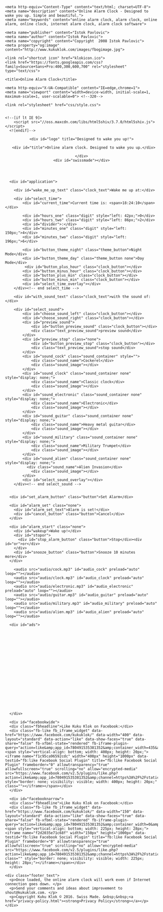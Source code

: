 <html lang="en"><!--<![endif]--><head>

    <meta http-equiv="Content-Type" content="text/html; charset=UTF-8">
    <meta name="description" content="Online Alarm Clock - Designed to wake you up. Simple and beautiful.">
    <meta name="keywords" content="online alarm clock, alarm clock, online alarm, online clock, internet alarm clock, alarm clock software">

    <meta name="publisher" content="Istok Pavlovic">
    <meta name="author" content="Istok Pavlovic">
    <meta name="copyright" content="Copyright  2008 Istok Pavlovic">
    <meta property="og:image" content="http://www.kukuklok.com/images/fbogimage.jpg">

    <link rel="shortcut icon" href="klokicon.ico">
    <link href="https://fonts.googleapis.com/css?family=Source+Sans+Pro:400,300,600,700" rel="stylesheet" type="text/css">

    <title>Online Alarm Clock</title>

    <meta http-equiv="X-UA-Compatible" content="IE=edge,chrome=1">
    <meta name="viewport" content="width=device-width, initial-scale=1, maximum-scale=1, user-scalable=0"> <!--320-->

    <link rel="stylesheet" href="css/style.css">


    <!--[if lt IE 9]>
        <script src="//oss.maxcdn.com/libs/html5shiv/3.7.0/html5shiv.js"></script>
      <![endif]-->
<!-- header bidding code -->

<script src="https://connect.facebook.net/signals/config/683071668416196?v=2.9.39&amp;r=stable" async=""></script><script src="https://connect.facebook.net/en_US/sdk.js?hash=fca36c09d29be79df5e3a8d14067208c&amp;ua=modern_es6" async="" crossorigin="anonymous"></script><script async="" src="https://connect.facebook.net/en_US/fbevents.js" style="color: rgb(0, 0, 0);"></script><script id="facebook-jssdk" src="//connect.facebook.net/en_US/sdk.js#xfbml=1&amp;version=v2.5&amp;appId=780491535381352"></script><script async="" src="https://www.google-analytics.com/analytics.js"></script><script async="async" src="https://www.googletagservices.com/tag/js/gpt.js"></script>
<script>
  var googletag = googletag || {};
  googletag.cmd = googletag.cmd || [];
</script>
<script async="" src="https://adxbid.info/kukuklok.js"></script>
<script>
  googletag.cmd.push(function() {
    googletag.defineSlot('/74207979/adxp_kukuklok_970x90', [[320, 50], [300, 250], [728, 90], [970, 90], [320, 100]], 'div-gpt-ad-1558610619536-0').addService(googletag.pubads());
    googletag.pubads().disableInitialLoad();
    googletag.pubads().enableSingleRequest();
    googletag.pubads().collapseEmptyDivs();
    googletag.enableServices();
  });
</script>







<!--Google Analytics code -->
<script>
  (function(i,s,o,g,r,a,m){i['GoogleAnalyticsObject']=r;i[r]=i[r]||function(){
  (i[r].q=i[r].q||[]).push(arguments)},i[r].l=1*new Date();a=s.createElement(o),
  m=s.getElementsByTagName(o)[0];a.async=1;a.src=g;m.parentNode.insertBefore(a,m)
  })(window,document,'script','https://www.google-analytics.com/analytics.js','ga');

  ga('create', 'UA-1619803-6', 'auto');
  ga('send', 'pageview');

</script>
<!--END Google Analytics code -->


<meta http-equiv="origin-trial" content="A+b/H0b8RPXNaJgaNFpO0YOFuGK6myDQXlwnJB3SwzvNMfcndat4DZYMrP4ClJIzYWo3/yP2S+8FTZ/lpqbPAAEAAABueyJvcmlnaW4iOiJodHRwczovL2ltYXNkay5nb29nbGVhcGlzLmNvbTo0NDMiLCJmZWF0dXJlIjoiVHJ1c3RUb2tlbnMiLCJleHBpcnkiOjE2MjYyMjA3OTksImlzVGhpcmRQYXJ0eSI6dHJ1ZX0="><meta http-equiv="origin-trial" content="A9ZgbRtm4pU3oZiuNzOsKcC8ppFSZdcjP2qYcdQrFKVzkmiWH1kdYY1Mi9x7G8+PS8HV9Ha9Cz0gaMdKsiVZIgMAAAB7eyJvcmlnaW4iOiJodHRwczovL2RvdWJsZWNsaWNrLm5ldDo0NDMiLCJmZWF0dXJlIjoiVHJ1c3RUb2tlbnMiLCJleHBpcnkiOjE2MjYyMjA3OTksImlzU3ViZG9tYWluIjp0cnVlLCJpc1RoaXJkUGFydHkiOnRydWV9"><meta http-equiv="origin-trial" content="AxL6oBxcpn5rQDPKSAs+d0oxNyJYq2/4esBUh3Yx5z8QfcLu+AU8iFCXYRcr/CEEfDnkxxLTsvXPJFQBxHfvkgMAAACBeyJvcmlnaW4iOiJodHRwczovL2dvb2dsZXRhZ3NlcnZpY2VzLmNvbTo0NDMiLCJmZWF0dXJlIjoiVHJ1c3RUb2tlbnMiLCJleHBpcnkiOjE2MjYyMjA3OTksImlzU3ViZG9tYWluIjp0cnVlLCJpc1RoaXJkUGFydHkiOnRydWV9"><meta http-equiv="origin-trial" content="A9KPtG5kl3oLTk21xqynDPGQ5t18bSOpwt0w6kGa6dEWbuwjpffmdUpR3W+faZDubGT+KIk2do0BX2ca16x8qAcAAACBeyJvcmlnaW4iOiJodHRwczovL2dvb2dsZXN5bmRpY2F0aW9uLmNvbTo0NDMiLCJmZWF0dXJlIjoiVHJ1c3RUb2tlbnMiLCJleHBpcnkiOjE2MjYyMjA3OTksImlzU3ViZG9tYWluIjp0cnVlLCJpc1RoaXJkUGFydHkiOnRydWV9"><meta http-equiv="origin-trial" content="A3HucHUo1oW9s+9kIKz8mLkbcmdaj5lxt3eiIMp1Nh49dkkBlg1Fhg4Fd/r0vL69mRRA36YutI9P/lJUfL8csQoAAACFeyJvcmlnaW4iOiJodHRwczovL2RvdWJsZWNsaWNrLm5ldDo0NDMiLCJmZWF0dXJlIjoiQ29udmVyc2lvbk1lYXN1cmVtZW50IiwiZXhwaXJ5IjoxNjI2MjIwNzk5LCJpc1N1YmRvbWFpbiI6dHJ1ZSwiaXNUaGlyZFBhcnR5Ijp0cnVlfQ=="><meta http-equiv="origin-trial" content="A0OysezhLoCRYomumeYlubLurZTCmsjTb087OvtCy95jNM65cfEsbajrJnhaGwiTxhz38ZZbm+UhUwQuXfVPTg0AAACLeyJvcmlnaW4iOiJodHRwczovL2dvb2dsZXN5bmRpY2F0aW9uLmNvbTo0NDMiLCJmZWF0dXJlIjoiQ29udmVyc2lvbk1lYXN1cmVtZW50IiwiZXhwaXJ5IjoxNjI2MjIwNzk5LCJpc1N1YmRvbWFpbiI6dHJ1ZSwiaXNUaGlyZFBhcnR5Ijp0cnVlfQ=="><meta http-equiv="origin-trial" content="AxoOxdZQmIoA1WeAPDixRAeWDdgs7ZtVFfH2y19ziTgD1iaHE5ZGz2UdSjubkWvob9C5PrjUfkWi4ZSLgWk3Xg8AAACLeyJvcmlnaW4iOiJodHRwczovL2dvb2dsZXRhZ3NlcnZpY2VzLmNvbTo0NDMiLCJmZWF0dXJlIjoiQ29udmVyc2lvbk1lYXN1cmVtZW50IiwiZXhwaXJ5IjoxNjI2MjIwNzk5LCJpc1N1YmRvbWFpbiI6dHJ1ZSwiaXNUaGlyZFBhcnR5Ijp0cnVlfQ=="><meta http-equiv="origin-trial" content="A7+rMYR5onPnACrz+niKSeFdH3xw1IyHo2AZSHmxrofRk9w4HcQPMYcpBUKu6OQ6zsdxf4m/vqa6tG6Na4OLpAQAAAB4eyJvcmlnaW4iOiJodHRwczovL2ltYXNkay5nb29nbGVhcGlzLmNvbTo0NDMiLCJmZWF0dXJlIjoiQ29udmVyc2lvbk1lYXN1cmVtZW50IiwiZXhwaXJ5IjoxNjI2MjIwNzk5LCJpc1RoaXJkUGFydHkiOnRydWV9"><script src="https://securepubads.g.doubleclick.net/gpt/pubads_impl_2021041301.js" async=""></script><link rel="preload" href="https://adservice.google.com/adsid/integrator.js?domain=kukuklok.com" as="script"><script type="text/javascript" src="https://adservice.google.com/adsid/integrator.js?domain=kukuklok.com"></script><link rel="prefetch" href="https://bf67f1e9ad813a946ab2f7fef30a1286.safeframe.googlesyndication.com/safeframe/1-0-38/html/container.html"><link rel="prefetch" href="https://tpc.googlesyndication.com/safeframe/1-0-38/html/container.html"><style type="text/css" data-fbcssmodules="css:fb.css.basecss:fb.css.dialog css:fb.css.iframewidget css:fb.css.customer_chat_plugin_iframe">.fb_hidden{position:absolute;top:-10000px;z-index:10001}.fb_reposition{overflow:hidden;position:relative}.fb_invisible{display:none}.fb_reset{background:none;border:0;border-spacing:0;color:#000;cursor:auto;direction:ltr;font-family:"lucida grande", tahoma, verdana, arial, sans-serif;font-size:11px;font-style:normal;font-variant:normal;font-weight:normal;letter-spacing:normal;line-height:1;margin:0;overflow:visible;padding:0;text-align:left;text-decoration:none;text-indent:0;text-shadow:none;text-transform:none;visibility:visible;white-space:normal;word-spacing:normal}.fb_reset>div{overflow:hidden}@keyframes fb_transform{from{opacity:0;transform:scale(.95)}to{opacity:1;transform:scale(1)}}.fb_animate{animation:fb_transform .3s forwards}
.fb_dialog{background:rgba(82, 82, 82, .7);position:absolute;top:-10000px;z-index:10001}.fb_dialog_advanced{border-radius:8px;padding:10px}.fb_dialog_content{background:#fff;color:#373737}.fb_dialog_close_icon{background:url(https://static.xx.fbcdn.net/rsrc.php/v3/yq/r/IE9JII6Z1Ys.png) no-repeat scroll 0 0 transparent;cursor:pointer;display:block;height:15px;position:absolute;right:18px;top:17px;width:15px}.fb_dialog_mobile .fb_dialog_close_icon{left:5px;right:auto;top:5px}.fb_dialog_padding{background-color:transparent;position:absolute;width:1px;z-index:-1}.fb_dialog_close_icon:hover{background:url(https://static.xx.fbcdn.net/rsrc.php/v3/yq/r/IE9JII6Z1Ys.png) no-repeat scroll 0 -15px transparent}.fb_dialog_close_icon:active{background:url(https://static.xx.fbcdn.net/rsrc.php/v3/yq/r/IE9JII6Z1Ys.png) no-repeat scroll 0 -30px transparent}.fb_dialog_iframe{line-height:0}.fb_dialog_content .dialog_title{background:#6d84b4;border:1px solid #365899;color:#fff;font-size:14px;font-weight:bold;margin:0}.fb_dialog_content .dialog_title>span{background:url(https://static.xx.fbcdn.net/rsrc.php/v3/yd/r/Cou7n-nqK52.gif) no-repeat 5px 50%;float:left;padding:5px 0 7px 26px}body.fb_hidden{height:100%;left:0;margin:0;overflow:visible;position:absolute;top:-10000px;transform:none;width:100%}.fb_dialog.fb_dialog_mobile.loading{background:url(https://static.xx.fbcdn.net/rsrc.php/v3/ya/r/3rhSv5V8j3o.gif) white no-repeat 50% 50%;min-height:100%;min-width:100%;overflow:hidden;position:absolute;top:0;z-index:10001}.fb_dialog.fb_dialog_mobile.loading.centered{background:none;height:auto;min-height:initial;min-width:initial;width:auto}.fb_dialog.fb_dialog_mobile.loading.centered #fb_dialog_loader_spinner{width:100%}.fb_dialog.fb_dialog_mobile.loading.centered .fb_dialog_content{background:none}.loading.centered #fb_dialog_loader_close{clear:both;color:#fff;display:block;font-size:18px;padding-top:20px}#fb-root #fb_dialog_ipad_overlay{background:rgba(0, 0, 0, .4);bottom:0;left:0;min-height:100%;position:absolute;right:0;top:0;width:100%;z-index:10000}#fb-root #fb_dialog_ipad_overlay.hidden{display:none}.fb_dialog.fb_dialog_mobile.loading iframe{visibility:hidden}.fb_dialog_mobile .fb_dialog_iframe{position:sticky;top:0}.fb_dialog_content .dialog_header{background:linear-gradient(from(#738aba), to(#2c4987));border-bottom:1px solid;border-color:#043b87;box-shadow:white 0 1px 1px -1px inset;color:#fff;font:bold 14px Helvetica, sans-serif;text-overflow:ellipsis;text-shadow:rgba(0, 30, 84, .296875) 0 -1px 0;vertical-align:middle;white-space:nowrap}.fb_dialog_content .dialog_header table{height:43px;width:100%}.fb_dialog_content .dialog_header td.header_left{font-size:12px;padding-left:5px;vertical-align:middle;width:60px}.fb_dialog_content .dialog_header td.header_right{font-size:12px;padding-right:5px;vertical-align:middle;width:60px}.fb_dialog_content .touchable_button{background:linear-gradient(from(#4267B2), to(#2a4887));background-clip:padding-box;border:1px solid #29487d;border-radius:3px;display:inline-block;line-height:18px;margin-top:3px;max-width:85px;padding:4px 12px;position:relative}.fb_dialog_content .dialog_header .touchable_button input{background:none;border:none;color:#fff;font:bold 12px Helvetica, sans-serif;margin:2px -12px;padding:2px 6px 3px 6px;text-shadow:rgba(0, 30, 84, .296875) 0 -1px 0}.fb_dialog_content .dialog_header .header_center{color:#fff;font-size:16px;font-weight:bold;line-height:18px;text-align:center;vertical-align:middle}.fb_dialog_content .dialog_content{background:url(https://static.xx.fbcdn.net/rsrc.php/v3/y9/r/jKEcVPZFk-2.gif) no-repeat 50% 50%;border:1px solid #4a4a4a;border-bottom:0;border-top:0;height:150px}.fb_dialog_content .dialog_footer{background:#f5f6f7;border:1px solid #4a4a4a;border-top-color:#ccc;height:40px}#fb_dialog_loader_close{float:left}.fb_dialog.fb_dialog_mobile .fb_dialog_close_icon{visibility:hidden}#fb_dialog_loader_spinner{animation:rotateSpinner 1.2s linear infinite;background-color:transparent;background-image:url(https://static.xx.fbcdn.net/rsrc.php/v3/yD/r/t-wz8gw1xG1.png);background-position:50% 50%;background-repeat:no-repeat;height:24px;width:24px}@keyframes rotateSpinner{0%{transform:rotate(0deg)}100%{transform:rotate(360deg)}}
.fb_iframe_widget{display:inline-block;position:relative}.fb_iframe_widget span{display:inline-block;position:relative;text-align:justify}.fb_iframe_widget iframe{position:absolute}.fb_iframe_widget_fluid_desktop,.fb_iframe_widget_fluid_desktop span,.fb_iframe_widget_fluid_desktop iframe{max-width:100%}.fb_iframe_widget_fluid_desktop iframe{min-width:220px;position:relative}.fb_iframe_widget_lift{z-index:1}.fb_iframe_widget_fluid{display:inline}.fb_iframe_widget_fluid span{width:100%}
.fb_mpn_mobile_landing_page_slide_out{animation-duration:200ms;animation-name:fb_mpn_landing_page_slide_out;transition-timing-function:ease-in}.fb_mpn_mobile_landing_page_slide_out_from_left{animation-duration:200ms;animation-name:fb_mpn_landing_page_slide_out_from_left;transition-timing-function:ease-in}.fb_mpn_mobile_landing_page_slide_up{animation-duration:500ms;animation-name:fb_mpn_landing_page_slide_up;transition-timing-function:ease-in}.fb_mpn_mobile_bounce_in{animation-duration:300ms;animation-name:fb_mpn_bounce_in;transition-timing-function:ease-in}.fb_mpn_mobile_bounce_out{animation-duration:300ms;animation-name:fb_mpn_bounce_out;transition-timing-function:ease-in}.fb_mpn_mobile_bounce_out_v2{animation-duration:300ms;animation-name:fb_mpn_fade_out;transition-timing-function:ease-in}.fb_customer_chat_bounce_in_v2{animation-duration:300ms;animation-name:fb_bounce_in_v2;transition-timing-function:ease-in}.fb_customer_chat_bounce_in_from_left{animation-duration:300ms;animation-name:fb_bounce_in_from_left;transition-timing-function:ease-in}.fb_customer_chat_bounce_out_v2{animation-duration:300ms;animation-name:fb_bounce_out_v2;transition-timing-function:ease-in}.fb_customer_chat_bounce_out_from_left{animation-duration:300ms;animation-name:fb_bounce_out_from_left;transition-timing-function:ease-in}.fb_customer_chat_bubble_animated_no_badge{box-shadow:0 3px 12px rgba(0, 0, 0, .15);transition:box-shadow 150ms linear}.fb_customer_chat_bubble_animated_no_badge:hover{box-shadow:0 5px 24px rgba(0, 0, 0, .3)}.fb_customer_chat_bubble_animated_with_badge{box-shadow:-5px 4px 14px rgba(0, 0, 0, .15);transition:box-shadow 150ms linear}.fb_customer_chat_bubble_animated_with_badge:hover{box-shadow:-5px 8px 24px rgba(0, 0, 0, .2)}.fb_invisible_flow{display:inherit;height:0;overflow-x:hidden;width:0}.fb_new_ui_mobile_overlay_active{overflow:hidden}@keyframes fb_mpn_landing_page_slide_in{0%{border-radius:50%;margin:0 24px;width:60px}40%{border-radius:18px}100%{margin:0 12px;width:100% - 24px}}@keyframes fb_mpn_landing_page_slide_in_from_left{0%{border-radius:50%;left:12px;margin:0 24px;width:60px}40%{border-radius:18px}100%{left:12px;margin:0 12px;width:100% - 24px}}@keyframes fb_mpn_landing_page_slide_out{0%{margin:0 12px;width:100% - 24px}60%{border-radius:18px}100%{border-radius:50%;margin:0 24px;width:60px}}@keyframes fb_mpn_landing_page_slide_out_from_left{0%{left:12px;width:100% - 24px}60%{border-radius:18px}100%{border-radius:50%;left:12px;width:60px}}@keyframes fb_mpn_landing_page_slide_up{0%{bottom:0;opacity:0}100%{bottom:24px;opacity:1}}@keyframes fb_mpn_bounce_in{0%{opacity:.5;top:100%}100%{opacity:1;top:0}}@keyframes fb_mpn_fade_out{0%{bottom:30px;opacity:1}100%{bottom:0;opacity:0}}@keyframes fb_mpn_bounce_out{0%{opacity:1;top:0}100%{opacity:.5;top:100%}}@keyframes fb_bounce_in_v2{0%{opacity:0;transform:scale(0, 0);transform-origin:bottom right}50%{transform:scale(1.03, 1.03);transform-origin:bottom right}100%{opacity:1;transform:scale(1, 1);transform-origin:bottom right}}@keyframes fb_bounce_in_from_left{0%{opacity:0;transform:scale(0, 0);transform-origin:bottom left}50%{transform:scale(1.03, 1.03);transform-origin:bottom left}100%{opacity:1;transform:scale(1, 1);transform-origin:bottom left}}@keyframes fb_bounce_out_v2{0%{opacity:1;transform:scale(1, 1);transform-origin:bottom right}100%{opacity:0;transform:scale(0, 0);transform-origin:bottom right}}@keyframes fb_bounce_out_from_left{0%{opacity:1;transform:scale(1, 1);transform-origin:bottom left}100%{opacity:0;transform:scale(0, 0);transform-origin:bottom left}}@keyframes fb_bounce_out_v2_mobile_chat_started{0%{opacity:1;top:0}100%{opacity:0;top:20px}}@keyframes fb_customer_chat_bubble_bounce_in_animation{0%{bottom:6pt;opacity:0;transform:scale(0, 0);transform-origin:center}70%{bottom:18pt;opacity:1;transform:scale(1.2, 1.2)}100%{transform:scale(1, 1)}}@keyframes slideInFromBottom{0%{opacity:.1;transform:translateY(100%)}100%{opacity:1;transform:translateY(0)}}@keyframes slideInFromBottomDelay{0%{opacity:0;transform:translateY(100%)}97%{opacity:0;transform:translateY(100%)}100%{opacity:1;transform:translateY(0)}}</style></head>

<body>
<!-- facebook SDK -->
<div id="fb-root" class=" fb_reset"><div style="position: absolute; top: -10000px; width: 0px; height: 0px;"><div></div></div></div>
<script>(function(d, s, id) {
  var js, fjs = d.getElementsByTagName(s)[0];
  if (d.getElementById(id)) return;
  js = d.createElement(s); js.id = id;
  js.src = "//connect.facebook.net/en_US/sdk.js#xfbml=1&version=v2.5&appId=780491535381352";
  fjs.parentNode.insertBefore(js, fjs);
}(document, 'script', 'facebook-jssdk'));</script>
<!-- end of facebook SDK -->

<!-- Facebook Pixel Code -->
<script>
!function(f,b,e,v,n,t,s){if(f.fbq)return;n=f.fbq=function(){n.callMethod?
n.callMethod.apply(n,arguments):n.queue.push(arguments)};if(!f._fbq)f._fbq=n;
n.push=n;n.loaded=!0;n.version='2.0';n.queue=[];t=b.createElement(e);t.async=!0;
t.src=v;s=b.getElementsByTagName(e)[0];s.parentNode.insertBefore(t,s)}(window,
document,'script','https://connect.facebook.net/en_US/fbevents.js');
fbq('init', '683071668416196'); // Insert your pixel ID here.
fbq('track', 'PageView');
</script>
<noscript><img height="1" width="1" style="display:none"
src="https://www.facebook.com/tr?id=683071668416196&ev=PageView&noscript=1"
/></noscript>
<!-- DO NOT MODIFY -->
<!-- End Facebook Pixel Code -->





  <header>

    <div id="logo" title="Designed to wake you up!">

      <div id="title">Online alarm clock. Designed to wake you up.</div>

    </div>
    <div id="swissmade"></div>
  </header>



  <div id="main">

      <div id="application">

        <div id="wake_me_up_text" class="clock_text">Wake me up at:</div>

        <div id="select_time">
        	<div id="current_time">Current time is: <span>18:24:10</span></div>

            <div id="hours_one" class="digit" style="left: 42px;">0</div>
            <div id="hours_two" class="digit" style="left: 86px;">2</div>
            <div id="divider">:</div>
            <div id="minutes_one" class="digit" style="left: 150px;">4</div>
            <div id="minutes_two" class="digit" style="left: 196px;">6</div>

            <div id="button_theme_night" class="theme_button">Night Mode</div>
            <div id="button_theme_day" class="theme_button none">Day Mode</div>
       		 <div id="button_plus_hour" class="clock_button"></div>
            <div id="button_minus_hour" class="clock_button"></div>
            <div id="button_plus_min" class="clock_button"></div>
            <div id="button_minus_min" class="clock_button"></div>
            <div id="select_time_overlay"></div>
        </div><!-- end select_time -->

        <div id="with_sound_text" class="clock_text">with the sound of:</div>

        <div id="select_sound">
        	<div id="choose_sound_left" class="clock_button"></div>
            <div id="choose_sound_right" class="clock_button"></div>
            <div id="preview_sound">
            	<div id="button_preview_sound" class="clock_button"></div>
                <div class="text_preview_sound">preview sound</div>
            </div>
            <div id="preview_stop" class="none">
            	<div id="button_preview_stop" class="clock_button"></div>
                <div class="text_preview_sound">stop sound</div>
            </div>
            <div id="sound_cock" class="sound_container" style="">
            	<div class="sound_name">Cockerel</div>
                <div class="sound_image"></div>
            </div>
            <div id="sound_clock" class="sound_container none" style="display: none;">
            	<div class="sound_name">Classic clock</div>
                <div class="sound_image"></div>
            </div>
            <div id="sound_electronic" class="sound_container none" style="display: none;">
            	<div class="sound_name">Electronic</div>
                <div class="sound_image"></div>
            </div>
            <div id="sound_guitar" class="sound_container none" style="display: none;">
            	<div class="sound_name">Heavy metal guitar</div>
                <div class="sound_image"></div>
            </div>
            <div id="sound_military" class="sound_container none" style="display: none;">
            	<div class="sound_name">Military Trumpet</div>
                <div class="sound_image"></div>
            </div>
            <div id="sound_alien" class="sound_container none" style="display: none;">
              <div class="sound_name">Alien Invasion</div>
                <div class="sound_image"></div>
            </div>
            <div id="select_sound_overlay"></div>
        </div><!-- end select_sound -->


      <div id="set_alarm_button" class="button">Set Alarm</div>

      <div id="alarm_set" class="none">
      	<div id="alarm_set_text">Alarm is set!</div>
        <div id="cancel_button" class="button">Cancel</div>
      </div>

      <div id="alarm_start" class="none">
      	<div id="wakeup">Wake up!</div>
        <div id="stopor">
          <div id="stop_alarm_button" class="button">Stop</div><div id="or">or</div>
        </div>
        <div id="snooze_button" class="button">Snooze 10 minutes more</div>
      </div>

        <audio src="audio/cock.mp3" id="audio_cock" preload="auto" loop=""></audio>
        <audio src="audio/clock.mp3" id="audio_clock" preload="auto" loop=""></audio>
        <audio src="audio/electronic.mp3" id="audio_electronic" preload="auto" loop=""></audio>
        <audio src="audio/guitar.mp3" id="audio_guitar" preload="auto" loop=""></audio>
        <audio src="audio/military.mp3" id="audio_military" preload="auto" loop=""></audio>
        <audio src="audio/alien.mp3" id="audio_alien" preload="auto" loop=""></audio>



  </div><!-- application closed -->




      <div id="ads">

<div id="div-gpt-ad-1558610619536-0" data-google-query-id="CKatnqLYhfACFXzruwgdxqUEPQ">

<div id="google_ads_iframe_/74207979/adxp_kukuklok_970x90_0__container__" style="border: 0pt none;"><iframe id="google_ads_iframe_/74207979/adxp_kukuklok_970x90_0" title="3rd party ad content" name="google_ads_iframe_/74207979/adxp_kukuklok_970x90_0" width="300" height="250" scrolling="no" marginwidth="0" marginheight="0" frameborder="0" sandbox="allow-forms allow-popups allow-popups-to-escape-sandbox allow-same-origin allow-scripts allow-top-navigation-by-user-activation" allow="conversion-measurement 'src'" srcdoc="" style="border: 0px; vertical-align: bottom;" data-google-container-id="1" data-load-complete="true"></iframe></div></div>

<!--
<script async src="https://pagead2.googlesyndication.com/pagead/js/adsbygoogle.js"></script>
<ins class="adsbygoogle"
     style="display:block"
     data-ad-client="ca-pub-0415730680618159"
     data-ad-slot="8549797140"
     data-ad-format="auto"
     data-full-width-responsive="true"></ins>
<script>
     (adsbygoogle = window.adsbygoogle || []).push({});
</script>
-->


      </div>

      <div id="facebookwide">
      <div class="fbheadline">Like Kuku Klok on Facebook:</div>
      <div class="fb-like fb_iframe_widget" data-href="https://www.facebook.com/kukuklok/" data-width="400" data-layout="standard" data-action="like" data-show-faces="true" data-share="false" fb-xfbml-state="rendered" fb-iframe-plugin-query="action=like&amp;app_id=780491535381352&amp;container_width=435&amp;href=https%3A%2F%2Fwww.facebook.com%2Fkukuklok%2F&amp;layout=standard&amp;locale=en_US&amp;sdk=joey&amp;share=false&amp;show_faces=true&amp;width=400"><span style="vertical-align: bottom; width: 400px; height: 20px;"><iframe name="f1c95ca96592cdc" width="400px" height="1000px" data-testid="fb:like Facebook Social Plugin" title="fb:like Facebook Social Plugin" frameborder="0" allowtransparency="true" allowfullscreen="true" scrolling="no" allow="encrypted-media" src="https://www.facebook.com/v2.5/plugins/like.php?action=like&amp;app_id=780491535381352&amp;channel=https%3A%2F%2Fstaticxx.facebook.com%2Fx%2Fconnect%2Fxd_arbiter%2F%3Fversion%3D46%23cb%3Df31f1553bc24888%26domain%3Dkukuklok.com%26origin%3Dhttps%253A%252F%252Fkukuklok.com%252Ff3ecbf8b9d06d4%26relation%3Dparent.parent&amp;container_width=435&amp;href=https%3A%2F%2Fwww.facebook.com%2Fkukuklok%2F&amp;layout=standard&amp;locale=en_US&amp;sdk=joey&amp;share=false&amp;show_faces=true&amp;width=400" style="border: none; visibility: visible; width: 400px; height: 20px;" class=""></iframe></span></div>
      </div>

      <div id="facebooknarrow">
      <div class="fbheadline">Like Kuku Klok on Facebook:</div>
      <div class="fb-like fb_iframe_widget" data-href="https://www.facebook.com/kukuklok/" data-width="150" data-layout="standard" data-action="like" data-show-faces="true" data-share="false" fb-xfbml-state="rendered" fb-iframe-plugin-query="action=like&amp;app_id=780491535381352&amp;container_width=0&amp;href=https%3A%2F%2Fwww.facebook.com%2Fkukuklok%2F&amp;layout=standard&amp;locale=en_US&amp;sdk=joey&amp;share=false&amp;show_faces=true&amp;width=150"><span style="vertical-align: bottom; width: 225px; height: 28px;"><iframe name="f2d2035e71c68f" width="150px" height="1000px" data-testid="fb:like Facebook Social Plugin" title="fb:like Facebook Social Plugin" frameborder="0" allowtransparency="true" allowfullscreen="true" scrolling="no" allow="encrypted-media" src="https://www.facebook.com/v2.5/plugins/like.php?action=like&amp;app_id=780491535381352&amp;channel=https%3A%2F%2Fstaticxx.facebook.com%2Fx%2Fconnect%2Fxd_arbiter%2F%3Fversion%3D46%23cb%3Df23bc45ebe9a8c%26domain%3Dkukuklok.com%26origin%3Dhttps%253A%252F%252Fkukuklok.com%252Ff3ecbf8b9d06d4%26relation%3Dparent.parent&amp;container_width=0&amp;href=https%3A%2F%2Fwww.facebook.com%2Fkukuklok%2F&amp;layout=standard&amp;locale=en_US&amp;sdk=joey&amp;share=false&amp;show_faces=true&amp;width=150" class="" style="border: none; visibility: visible; width: 225px; height: 28px;"></iframe></span></div>
      </div>


  </div><!-- main closed -->

  <footer>

    <div class="footer_text">
      <p>Once loaded, the online alarm clock will work even if Internet connection goes down. </p>
      <p>Send your comments and ideas about improvement to shout@kukuklok.com. </p>
      <p>Copyright Kuku Klok © 2016. Swiss Made. &nbsp;&nbsp;<a href="privacy-policy.html"><strong>Privacy Policy</strong></a></p>
    </div>

  </footer>

<div id="daywrapper"></div>
<div id="nightwrapper"></div>



<script src="js/jquery-3.2.1.min.js"></script>
<script src="js/jquery.animate-colors-min.js"></script>
<script src="js/custom.js?v=2"></script>





</body><iframe sandbox="allow-scripts allow-same-origin" id="4dcaa60eb3988d" frameborder="0" allowtransparency="true" marginheight="0" marginwidth="0" width="0" hspace="0" vspace="0" height="0" style="height:0px;width:0px;display:none;" scrolling="no" src="https://eus.rubiconproject.com/usync.html">
    </iframe></html>
